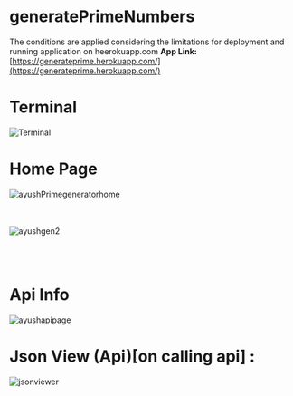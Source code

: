 # generatePrimeNumbers

The conditions are applied considering the limitations for deployment and running application on heerokuapp.com
**App Link:** [https://generateprime.herokuapp.com/](https://generateprime.herokuapp.com/)

# Terminal
![Terminal](https://user-images.githubusercontent.com/55136181/109840199-e4647380-7c6d-11eb-8925-4780de9b55a8.JPG)



# Home Page

![ayushPrimegeneratorhome](https://user-images.githubusercontent.com/64456168/109824981-60a38a80-7c5f-11eb-9cac-fa463b011bb1.JPG)

<br><br>
![ayushgen2](https://user-images.githubusercontent.com/64456168/109825256-a6605300-7c5f-11eb-8000-41888382152b.JPG)

<br><br>
# Api Info

![ayushapipage](https://user-images.githubusercontent.com/64456168/109825491-e1fb1d00-7c5f-11eb-8356-686595df8458.JPG)

# Json View (Api)[on calling api] :

![jsonviewer](https://user-images.githubusercontent.com/64456168/109827612-e4f70d00-7c61-11eb-852e-dd5a2fe3469b.JPG)
